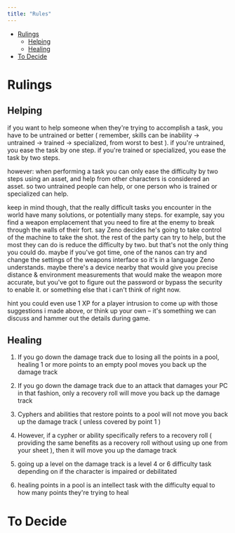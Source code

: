 ```yaml
---
title: "Rules"
---
```

- [Rulings](#org2717ee5)
  - [Helping](#orgcc17c37)
  - [Healing](#org79afd51)
- [To Decide](#orge49960d)


<a id="org2717ee5"></a>

# Rulings


<a id="orgcc17c37"></a>

## Helping

if you want to help someone when they're trying to accomplish a task, you have to be untrained or better ( remember, skills can be inability -> untrained -> trained -> specialized, from worst to best ). if you're untrained, you ease the task by one step. if you're trained or specialized, you ease the task by two steps.

however: when performing a task you can only ease the difficulty by two steps using an asset, and help from other characters is considered an asset. so two untrained people can help, or one person who is trained or specialized can help.

keep in mind though, that the really difficult tasks you encounter in the world have many solutions, or potentially many steps. for example, say you find a weapon emplacement that you need to fire at the enemy to break through the walls of their fort. say Zeno decides he's going to take control of the machine to take the shot. the rest of the party can try to help, but the most they can do is reduce the difficulty by two. but that's not the only thing you could do. maybe if you've got time, one of the nanos can try and change the settings of the weapons interface so it's in a language Zeno understands. maybe there's a device nearby that would give you precise distance & environment measurements that would make the weapon more accurate, but you've got to figure out the password or bypass the security to enable it. or something else that i can't think of right now.

hint you could even use 1 XP for a player intrusion to come up with those suggestions i made above, or think up your own &#x2013; it's something we can discuss and hammer out the details during game.


<a id="org79afd51"></a>

## Healing

1.  If you go down the damage track due to losing all the points in a pool, healing 1 or more points to an empty pool moves you back up the damage track

2.  If you go down the damage track due to an attack that damages your PC in that fashion, only a recovery roll will move you back up the damage track

3.  Cyphers and abilities that restore points to a pool will not move you back up the damage track ( unless covered by point 1 )

4.  However, if a cypher or ability specifically refers to a recovery roll ( providing the same benefits as a recovery roll without using up one from your sheet ), then it will move you up the damage track

5.  going up a level on the damage track is a level 4 or 6 difficulty task depending on if the character is impaired or debilitated

6.  healing points in a pool is an intellect task with the difficulty equal to how many points they're trying to heal


<a id="orge49960d"></a>

# To Decide
